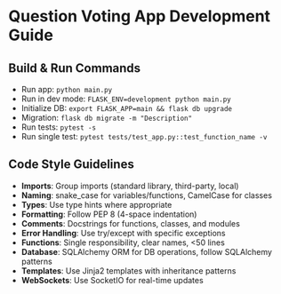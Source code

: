 # Question Voting App Development Guide

## Build & Run Commands
- Run app: `python main.py`
- Run in dev mode: `FLASK_ENV=development python main.py`
- Initialize DB: `export FLASK_APP=main && flask db upgrade`
- Migration: `flask db migrate -m "Description"`
- Run tests: `pytest -s`
- Run single test: `pytest tests/test_app.py::test_function_name -v`

## Code Style Guidelines
- **Imports**: Group imports (standard library, third-party, local)
- **Naming**: snake_case for variables/functions, CamelCase for classes
- **Types**: Use type hints where appropriate
- **Formatting**: Follow PEP 8 (4-space indentation)
- **Comments**: Docstrings for functions, classes, and modules
- **Error Handling**: Use try/except with specific exceptions
- **Functions**: Single responsibility, clear names, <50 lines
- **Database**: SQLAlchemy ORM for DB operations, follow SQLAlchemy patterns
- **Templates**: Use Jinja2 templates with inheritance patterns
- **WebSockets**: Use SocketIO for real-time updates
